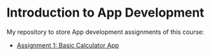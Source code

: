 # Introduction to App Development
My repository to store App development assignments of this course:
- [Assignment 1: Basic Calculator App](https://github.com/AbhishekS78/190110001_IntroToAppDev/tree/main/calculator_app)
